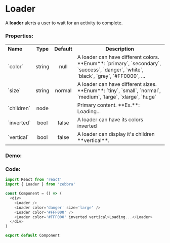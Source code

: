 # Loader

A **loader** alerts a user to wait for an activity to complete.

### Properties:

<table>
  <tbody>
    <tr>
      <th class='name' align="left">Name</th>
      <th align="center">Type</th>
      <th align="center">Default</th>
      <th>Description</th>
    </tr>
    <tr>
      <td>`color`</td>
      <td class='type' align="center">string</td>
      <td class='default-type' align="center">null</td>
      <td>
        A loader can have different colors. <br />
        **Enum**:
        `primary`, `secondary`, `success`, `danger`, `white`, `black`, `grey`, `#FF0000`, ...
      </td>
    </tr>
    <tr>
      <td>`size`</td>
      <td class='type' align="center">string</td>
      <td class='default-type' align="center">normal</td>
      <td>
        A loader can have different sizes. <br />
        **Enum**:
        `tiny`, `small`, `normal`, `medium`, `large`, `xlarge`, `huge`
      </td>
    </tr>
    <tr>
      <td>`children`</td>
      <td class='type' align="center">node</td>
      <td class='default-type' align="center"></td>
      <td>Primary content. **Ex.**: Loading...</td>
    </tr>
    <tr>
      <td>`inverted`</td>
      <td class='type' align="center">bool</td>
      <td class='default-type' align="center">false</td>
      <td>A loader can have its colors inverted</td>
    </tr>
    <tr>
      <td>`vertical`</td>
      <td class='type' align="center">bool</td>
      <td class='default-type' align="center">false</td>
      <td>
        A loader can display it's children **vertical**.
      </td>
    </tr>
  </tbody>
</table>


### Demo:

<!-- STORY -->

### Code:

```js
import React from 'react'
import { Loader } from 'zebbra'

const Component = () => (
  <div>
    <Loader />
    <Loader color='danger' size='large' />
    <Loader color='#FFF000' />
    <Loader color='#FFF000' inverted vertical>Loading...</Loader>
  </div>
)

export default Component
```
